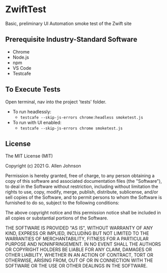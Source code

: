 # ZwiftTest
Basic, preliminary UI Automation smoke test of the Zwift site


## Prerequisite Industry-Standard Software
- Chrome
- Node.js
- npm
- VS Code
- Testcafe

## To Execute Tests
Open terminal, nav into the project 'tests' folder.
- To run headlessly:
  - `testcafe --skip-js-errors chrome:headless smoketest.js`
- To run with UI enabled:
  - `testcafe --skip-js-errors chrome smoketest.js`

## License
The MIT License (MIT)

Copyright (c) 2021 G. Allen Johnson

Permission is hereby granted, free of charge, to any person obtaining a copy of this software and associated documentation files (the "Software"), to deal in the Software without restriction, including without limitation the rights to use, copy, modify, merge, publish, distribute, sublicense, and/or sell copies of the Software, and to permit persons to whom the Software is furnished to do so, subject to the following conditions:

The above copyright notice and this permission notice shall be included in all copies or substantial portions of the Software.

THE SOFTWARE IS PROVIDED "AS IS", WITHOUT WARRANTY OF ANY KIND, EXPRESS OR IMPLIED, INCLUDING BUT NOT LIMITED TO THE WARRANTIES OF MERCHANTABILITY, FITNESS FOR A PARTICULAR PURPOSE AND NONINFRINGEMENT. IN NO EVENT SHALL THE AUTHORS OR COPYRIGHT HOLDERS BE LIABLE FOR ANY CLAIM, DAMAGES OR OTHER LIABILITY, WHETHER IN AN ACTION OF CONTRACT, TORT OR OTHERWISE, ARISING FROM, OUT OF OR IN CONNECTION WITH THE SOFTWARE OR THE USE OR OTHER DEALINGS IN THE SOFTWARE.

